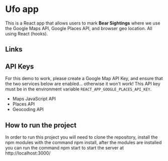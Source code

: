 # Ufo app

This is a React app that allows users to mark **Bear Sightings** where we use the Google Maps API, Google Places API, and browser geo location. All using React (hooks).

## Links

## API Keys

For this demo to work, please create a Google Map API Key, and ensure that the two services below are enabled... otherwise it won't work! This API key must be in the environment variable `REACT_APP_GOOGLE_PLACES_API_KEY`.

- Maps JavaScript API
- Places API
- Geocoding API

## How to run the project

In order to run this project you will need to clone the repository, install the npm modules with the command npm install, after the modules are installed you can run the command npm start to start the server at http://localhost:3000/

